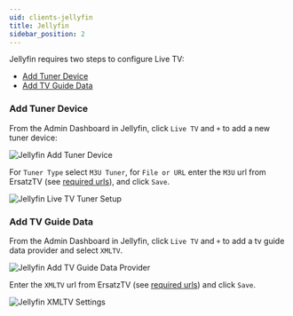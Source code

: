```yaml
---
uid: clients-jellyfin
title: Jellyfin
sidebar_position: 2
---
```


Jellyfin requires two steps to configure Live TV:

- [Add Tuner Device](#add-tuner-device)
- [Add TV Guide Data](#add-tv-guide-data)

### Add Tuner Device

From the Admin Dashboard in Jellyfin, click `Live TV` and `+` to add a new tuner device:

![Jellyfin Add Tuner Device](/images/docs/jellyfin-add-tuner-device.png)

For `Tuner Type` select `M3U Tuner`, for `File or URL` enter the `M3U` url from ErsatzTV (see [required urls](/docs/clients/#required-urls)), and click `Save`.

![Jellyfin Live TV Tuner Setup](/images/docs/jellyfin-live-tv-tuner-setup.png)

### Add TV Guide Data

From the Admin Dashboard in Jellyfin, click `Live TV` and `+` to add a tv guide data provider and select `XMLTV`.

![Jellyfin Add TV Guide Data Provider](/images/docs/jellyfin-add-tv-guide-data-provider.png)

Enter the `XMLTV` url from ErsatzTV (see [required urls](/docs/clients/#required-urls)) and click `Save`.

![Jellyfin XMLTV Settings](/images/docs/jellyfin-xmltv-settings.png)
